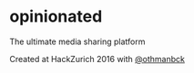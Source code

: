 # opinionated
The ultimate media sharing platform


Created at HackZurich 2016 with [@othmanbck](https://github.com/othmanbck)
